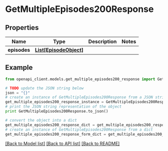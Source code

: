 # GetMultipleEpisodes200Response


## Properties
Name | Type | Description | Notes
------------ | ------------- | ------------- | -------------
**episodes** | [**List[EpisodeObject]**](EpisodeObject.md) |  | 

## Example

```python
from openapi_client.models.get_multiple_episodes200_response import GetMultipleEpisodes200Response

# TODO update the JSON string below
json = "{}"
# create an instance of GetMultipleEpisodes200Response from a JSON string
get_multiple_episodes200_response_instance = GetMultipleEpisodes200Response.from_json(json)
# print the JSON string representation of the object
print GetMultipleEpisodes200Response.to_json()

# convert the object into a dict
get_multiple_episodes200_response_dict = get_multiple_episodes200_response_instance.to_dict()
# create an instance of GetMultipleEpisodes200Response from a dict
get_multiple_episodes200_response_form_dict = get_multiple_episodes200_response.from_dict(get_multiple_episodes200_response_dict)
```
[[Back to Model list]](../README.md#documentation-for-models) [[Back to API list]](../README.md#documentation-for-api-endpoints) [[Back to README]](../README.md)


